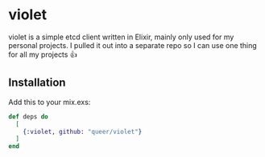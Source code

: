 # violet

violet is a simple etcd client written in Elixir, mainly only used for my personal projects. I pulled it out into a separate repo so I can use one thing for all my projects :thumbsup: 

## Installation

Add this to your mix.exs:

```elixir
def deps do
  [
    {:violet, github: "queer/violet"}
  ]
end
```

